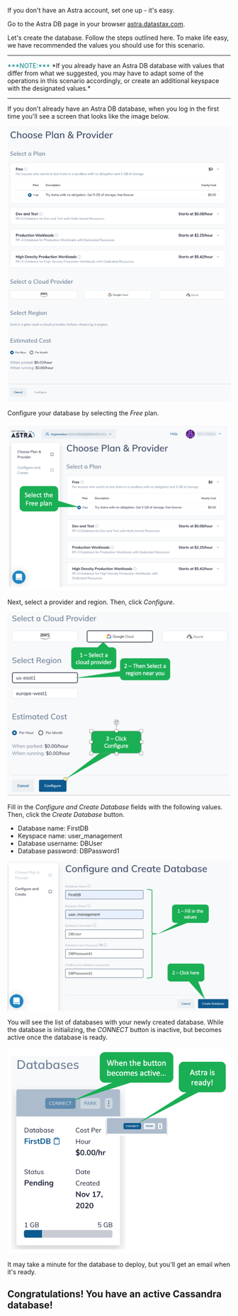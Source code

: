 If you don't have an Astra account, set one up - it's easy.

Go to the Astra DB page in your browser [astra.datastax.com](https://astra.datastax.com/register?utm_source=devplay&utm_medium=katacoda&utm_campaign=astra-access).

Let's create the database.
Follow the steps outlined here.
To make life easy, we have recommended the values you should use for this scenario.

---

<p><span  style="color:teal">***NOTE:***</span> *If you already have an Astra DB database with values that differ from what we suggested, you may have to adapt some of the operations in this scenario accordingly, or create an additional keyspace with the designated values.*</p>

---

If you don't already have an Astra DB database, when you log in the first time you'll see a screen that looks like the image below.

![Astra Add Database](./assets/AstraAddDB.png)

Configure your database by selecting the _Free_ plan.

![Select free plan](./assets/AstraFreePlan.png)

Next, select a provider and region.
Then, click _Configure_.

![Select provider and region](./assets/AstraProviderRegion.png)

Fill in the _Configure and Create Database_ fields with the following values.
Then, click the _Create Database_ button.
- Database name: FirstDB
- Keyspace name: user_management
- Database username: DBUser
- Database password: DBPassword1

![Configure and Create Database](./assets/AstraCreateDB.png)

You will see the list of databases with your newly created database.
While the database is initializing, the _CONNECT_ button is inactive, but becomes active once the database is ready.

![Connect Database dashboard](./assets/ConnectedDB.png)

It may take a minute for the database to deploy, but you'll get an email when it's ready.

## Congratulations! You have an active Cassandra database!
